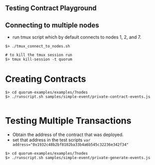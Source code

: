 ## Testing Contract Playground

## Connecting to multiple nodes
* run tmux script which by default connects to nodes 1, 2, and 7.

```
$> ./tmux_connect_to_nodes.sh

# to kill the tmux session run
$> tmux kill-session -t quorum
```

# Creating Contracts 
```
$> cd quorum-examples/examples/7nodes
$> ./runscript.sh samples/simple-event/private-contract-events.js


```

# Testing Multiple Transactions
* Obtain the address of the contract that was deployed.
* set that address in the test scripts
  `var address="0x1932c48b2bf8102ba33b4a6b545c32236e342f34"`

```
$> cd quorum-examples/examples/7nodes
$> ./runscript.sh samples/simple-event/private-generate-events.js
```

